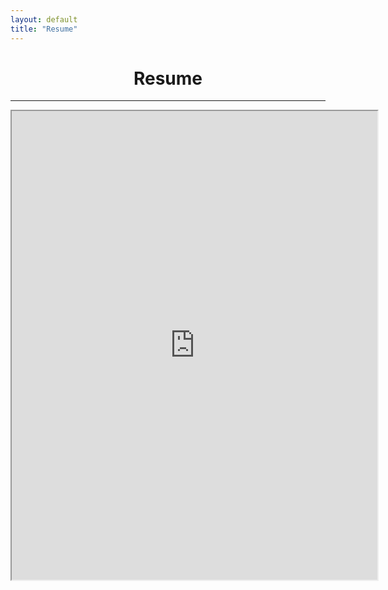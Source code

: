 ```yaml
---
layout: default
title: "Resume"
---
```


<Center><h1>Resume</h1></Center>

***

<iframe src="https://drive.google.com/file/d/1jmyXw7xFYPjHAdA1mcVuC8AG2OY_8Zc0/preview" width="585" height="750"></iframe>
